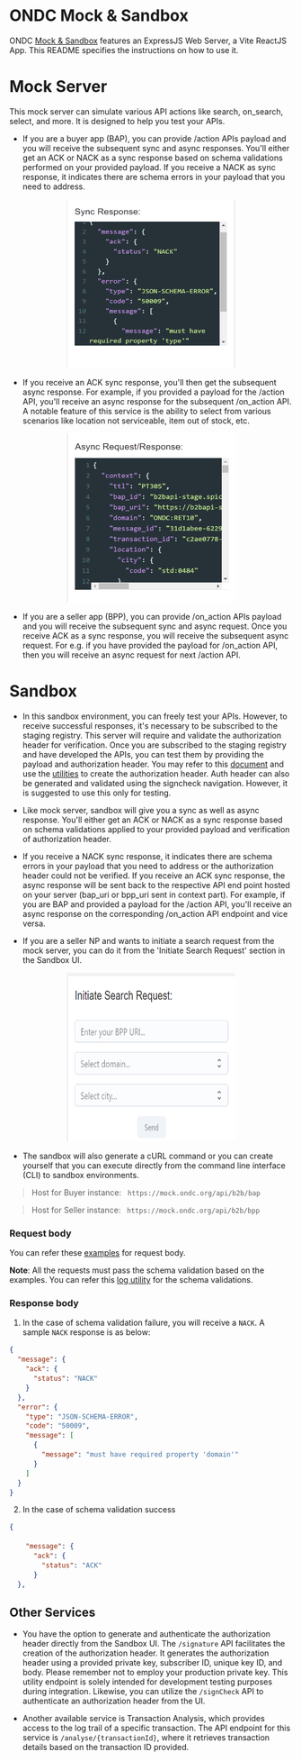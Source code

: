 # ONDC Mock & Sandbox

ONDC [Mock & Sandbox](https://mock.ondc.org/sandbox/services) features an ExpressJS Web Server, a Vite ReactJS App. This README specifies the instructions on how to use it.

# Mock Server
This mock server can simulate various API actions like search, on_search, select, and more. It is designed to help you test your APIs.
- If you are a buyer app (BAP), you can provide /action APIs payload and you will receive the subsequent sync and async responses.
You'll either get an ACK or NACK as a sync response based on schema validations performed on your provided payload.
If you receive a NACK as sync response, it indicates there are schema errors in your payload that you need to address.

<div style="text-align:center">
<img src="https://github.com/abhinavv245/b2b_mock_server/blob/draft-mock_server/docs/images/Sync_response_nack.png?raw=true" alt="Asyn response" width="300" height="300">
</div>

- If you receive an ACK sync response, you'll then get the subsequent async response. For example, if you provided a payload for the /action API, you'll receive an async response for the subsequent /on_action API. A notable feature of this service is the ability to select from various scenarios like location not serviceable, item out of stock, etc.

<div style="text-align:center">
<img src="https://github.com/abhinavv245/b2b_mock_server/blob/draft-mock_server/docs/images/async_response.png?raw=true" alt="Asyn response" width="300" height="300">
</div>

- If you are a seller app (BPP), you can provide /on_action APIs payload and you will receive the subsequent sync and async request. Once you receive ACK as a sync response, you will receive the subsequent async request. For e.g. if you have provided the payload for /on_action API, then you will receive an async request for next /action API. 

# Sandbox

- In this sandbox environment, you can freely test your APIs. However, to receive successful responses, it's necessary to be subscribed to the staging registry. This server will require and  validate the authorization header for verification. Once you are subscribed to the staging registry and have developed the APIs, you can test them by providing the payload and authorization header. You may refer to this [document](https://github.com/ONDC-Official/developer-docs/blob/main/registry/signing-verification.md) and use the [utilities](https://github.com/ONDC-Official/reference-implementations/tree/main/utilities/signing_and_verification) to create the authorization header. Auth header can also be generated and validated using the signcheck navigation. However, it is suggested to use this only for testing.

- Like mock server, sandbox will give you a sync as well as async response. You'll either get an ACK or NACK as a sync response based on schema validations applied to your provided payload and verification of authorization header. 

- If you receive a NACK sync response, it indicates there are schema errors in your payload that you need to address or the authorization header could not be verified. If you receive an ACK sync response, the async response will be sent back to the respective API end point hosted on your server (bap_uri or bpp_uri sent in context part). For example, if you are BAP and provided a payload for the /action API, you'll receive an async response on the corresponding /on_action API endpoint and vice versa.

- If you are a seller NP and wants to initiate a search request from the mock server, you can do it from the 'Initiate Search Request' section in the Sandbox UI.

<div style="text-align:center">
<img src="https://github.com/abhinavv245/b2b_mock_server/blob/draft-mock_server/docs/images/Initiate_request.png?raw=true" alt="Asyn response" width="300" height="300">
</div>

- The sandbox will also generate a cURL command or you can create yourself that you can execute directly from the command line interface (CLI) to sandbox environments.

> Host for Buyer instance:
`` https://mock.ondc.org/api/b2b/bap``

> Host for Seller instance:
`` https://mock.ondc.org/api/b2b/bpp``

### Request body
You can refer these [examples](https://github.com/ONDC-Official/ONDC-RET-Specifications/tree/release-2.0.2/api/components/Examples/B2B_json) for request body.

__Note__: All the requests must pass the schema validation based on the examples. You can refer this [log utility](https://github.com/ONDC-Official/reference-implementations/tree/main/utilities/logistics-b2b/log-verification-utility) for the schema validations.

### Response body
1. In the case of schema validation failure, you will receive a `NACK`. A sample `NACK` response is as below:
```json
{
  "message": {
    "ack": {
      "status": "NACK"
    }
  },
  "error": {
    "type": "JSON-SCHEMA-ERROR",
    "code": "50009",
    "message": [
      {
        "message": "must have required property 'domain'"
      }
    ]
  }
}
```
2. In the case of schema validation success 
```json
{
  
    "message": {
      "ack": {
        "status": "ACK"
      }
  },
 ```

## Other Services

- You have the option to generate and authenticate the authorization header directly from the Sandbox UI. The `/signature` API facilitates the creation of the authorization header. It generates the authorization header using a provided private key, subscriber ID, unique key ID, and body. Please remember not to employ your production private key. This utility endpoint is solely intended for development testing purposes during integration. Likewise, you can utilize the       `/signCheck` API to authenticate an authorization header from the UI.

- Another available service is Transaction Analysis, which provides access to the log trail of a specific transaction. The API endpoint for this service is `/analyse/{transactionId}`, where it retrieves transaction details based on the transaction ID provided.


